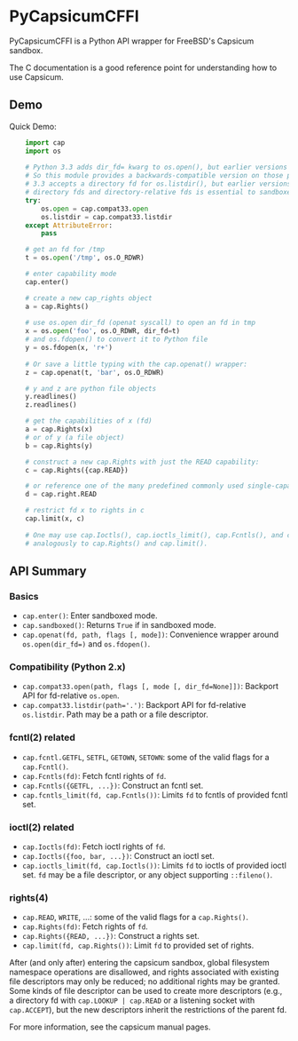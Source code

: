 PyCapsicumCFFI
==============

PyCapsicumCFFI is a Python API wrapper for FreeBSD's Capsicum sandbox.

The C documentation is a good reference point for understanding how to use Capsicum.

Demo
----

Quick Demo:

```python
    import cap
    import os
        
    # Python 3.3 adds dir_fd= kwarg to os.open(), but earlier versions do not expose openat.
    # So this module provides a backwards-compatible version on those platforms.  Similarly,
    # 3.3 accepts a directory fd for os.listdir(), but earlier versions do not.  Operating on
    # directory fds and directory-relative fds is essential to sandboxed applications.
    try:
        os.open = cap.compat33.open
        os.listdir = cap.compat33.listdir
    except AttributeError:
        pass

    # get an fd for /tmp
    t = os.open('/tmp', os.O_RDWR)

    # enter capability mode
    cap.enter()

    # create a new cap_rights object
    a = cap.Rights()
    
    # use os.open dir_fd (openat syscall) to open an fd in tmp
    x = os.open('foo', os.O_RDWR, dir_fd=t)
    # and os.fdopen() to convert it to Python file
    y = os.fdopen(x, 'r+')
    
    # Or save a little typing with the cap.openat() wrapper:
    z = cap.openat(t, 'bar', os.O_RDWR)

    # y and z are python file objects
    y.readlines()
    z.readlines()

    # get the capabilities of x (fd)
    a = cap.Rights(x)
    # or of y (a file object)
    b = cap.Rights(y)

    # construct a new cap.Rights with just the READ capability:
    c = cap.Rights({cap.READ})

    # or reference one of the many predefined commonly used single-capability Rights:
    d = cap.right.READ

    # restrict fd x to rights in c
    cap.limit(x, c)
    
    # One may use cap.Ioctls(), cap.ioctls_limit(), cap.Fcntls(), and cap.fcntls_limit()
    # analogously to cap.Rights() and cap.limit().
```

API Summary
-----------

### Basics
* `cap.enter()`: Enter sandboxed mode.
* `cap.sandboxed()`: Returns `True` if in sandboxed mode.
* `cap.openat(fd, path, flags [, mode])`: Convenience wrapper around `os.open(dir_fd=)` and `os.fdopen()`.

### Compatibility (Python 2.x)
* `cap.compat33.open(path, flags [, mode [, dir_fd=None]])`: Backport API for fd-relative `os.open`.
* `cap.compat33.listdir(path='.')`: Backport API for fd-relative `os.listdir`.  Path may be a path or a file descriptor.

### fcntl(2) related
* `cap.fcntl.GETFL`, `SETFL`, `GETOWN`, `SETOWN`: some of the valid flags for a `cap.Fcntl()`.
* `cap.Fcntls(fd)`: Fetch fcntl rights of `fd`.
* `cap.Fcntls({GETFL, ...})`: Construct an fcntl set.
* `cap.fcntls_limit(fd, cap.Fcntls())`: Limits `fd` to fcntls of provided fcntl set.

### ioctl(2) related
* `cap.Ioctls(fd)`: Fetch ioctl rights of `fd`.
* `cap.Ioctls({foo, bar, ...})`: Construct an ioctl set.
* `cap.ioctls_limit(fd, cap.Ioctls())`: Limits `fd` to ioctls of provided ioctl set.  `fd` may be a file descriptor, or any object supporting `::fileno()`.

### rights(4)
* `cap.READ`, `WRITE`, ...: some of the valid flags for a `cap.Rights()`.
* `cap.Rights(fd)`: Fetch rights of `fd`.
* `cap.Rights({READ, ...})`: Construct a rights set.
* `cap.limit(fd, cap.Rights())`: Limit `fd` to provided set of rights.

After (and only after) entering the capsicum sandbox, global filesystem namespace operations are disallowed, and rights associated with existing file descriptors may only be reduced; no additional rights may be granted.  Some kinds of file descriptor can be used to create more descriptors (e.g., a directory fd with `cap.LOOKUP | cap.READ` or a listening socket with `cap.ACCEPT`), but the new descriptors inherit the restrictions of the parent fd.

For more information, see the capsicum manual pages.
